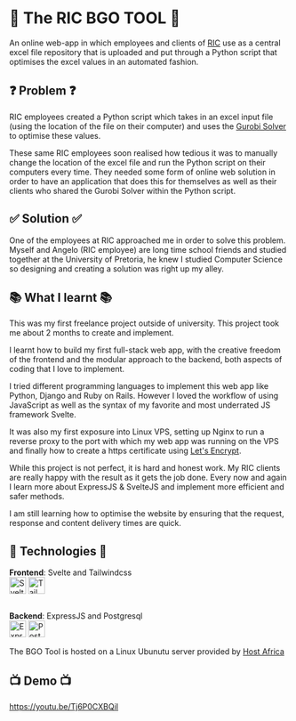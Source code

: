 # 🔨 The RIC BGO TOOL 🔨
An online web-app in which employees and clients of [RIC](http://ricgroup.net/) use as a central excel file repository that is uploaded and put through a Python script that optimises the excel values in an automated fashion.

## ❓ Problem ❓
RIC employees created a Python script which takes in an excel input file (using the location of the file on their computer) and uses the [Gurobi Solver](https://www.gurobi.com/) to optimise these values. 

These same RIC employees soon realised how tedious it was to manually change the location of the excel file and run the Python script on their computers every time. They needed some form of online web solution in order to have an application that does this for themselves as well as their clients who shared the Gurobi Solver within the Python script.

## ✅ Solution ✅
One of the employees at RIC approached me in order to solve this problem. Myself and Angelo (RIC employee) are long time school friends and studied together at the University of Pretoria, he knew I studied Computer Science so designing and creating a solution was right up my alley. 

## 📚 What I learnt 📚
This was my first freelance project outside of university. This project took me about 2 months to create and implement. 

I learnt how to build my first full-stack web app, with the creative freedom of the frontend and the modular approach to the backend, both aspects of coding that I love to implement.

I tried different programming languages to implement this web app like Python, Django and Ruby on Rails. However I loved the workflow of using JavaScript as well as the syntax of my favorite and most underrated JS framework Svelte.

It was also my first exposure into Linux VPS, setting up Nginx to run a reverse proxy to the port with which my web app was running on the VPS and finally how to create a https certificate using [Let's Encrypt](https://letsencrypt.org/).

While this project is not perfect, it is hard and honest work. My RIC clients are really happy with the result as it gets the job done. Every now and again I learn more about ExpressJS & SvelteJS and implement more efficient and safer methods.

I am still learning how to optimise the website by ensuring that the request, response and content delivery times are quick.

## 🔧 Technologies 🔧

**Frontend**: Svelte and Tailwindcss 
<br/>
<img align="middle" alt="Svelte" width="30px" src="https://cdn.jsdelivr.net/gh/devicons/devicon/icons/svelte/svelte-original.svg" />
<img align="middle" alt="Tailwindcss" width="30px" src="https://cdn.jsdelivr.net/gh/devicons/devicon/icons/tailwindcss/tailwindcss-plain.svg" />
<br/>
<br/>

**Backend**: ExpressJS and Postgresql 
<br/>
<img align="middle" alt="ExpressJs" width="30px" src="https://cdn.jsdelivr.net/gh/devicons/devicon/icons/express/express-original.svg" />
<img align="middle" alt="Postgresql" width="30px" src="https://cdn.jsdelivr.net/gh/devicons/devicon/icons/postgresql/postgresql-original.svg" />
<br/>
<br/>
The BGO Tool is hosted on a Linux Ubunutu server provided by [Host Africa](https://www.hostafrica.co.za/)

## 📺 Demo 📺
https://youtu.be/Tj6P0CXBQiI
